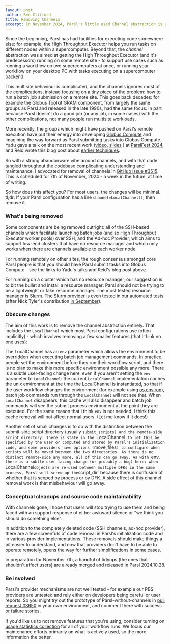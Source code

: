 ```yaml
---
layout: post
author: Ben Clifford
title: Removing Channels
excerpt: In November 2024, Parsl's little used Channel abstraction is going away. Here are some details.
---
```


Since the beginning, Parsl has had facilities for executing code somewhere else: for example, the High Throughput Executor helps you run tasks on different nodes within a supercomputer. Beyond that, the <em>channel</em> abstraction was aimed at getting the High Throughput Executor (and it's predecessors) running on some remote site - to support use cases such as running a workflow on two supercomputers at once, or running your workflow on your desktop PC with tasks executing on a supercomputer backend.

This multisite behaviour is complicated, and the channels ignores most of the complications, instead focusing on a tiny piece of the problem: how to run a batch job submission on a remote site. This goes back decades: for example the Globus Toolkit GRAM component, from largely the same groups as Parsl and released in the late 1990s, had the same focus. In part because Parsl doesn't do a good job (or any job, in some cases) with the other complications, not many people run multisite workloads.

More recently, the groups which might have pushed on Parsl's remote execution have put their energy into developing <a href="https://www.globus.org/compute">Globus Compute</a> and imagining the way forward as Parsl submitting tasks into Globus Compute. Yadu gave a talk on the most recent work (<a href="https://youtu.be/6TFTzIdWwUg">video</a>, <a href="https://parsl-project.org/parslfest/2024/Babuji-Yadu_PF24-Channels-and-GCE.pdf">slides</a> ) at <a href="https://parsl-project.org/parslfest/parslfest2024.html">ParslFest 2024</a>, and Reid wrote this blog post about <a href="https://parsl-project.org/2024/06/26/parsl-globus-compute.html">earlier techniques</a>.

So with a strong abandonware vibe around channels, and with that code tangled throughout the codebase complicating understanding and maintenance, I advocated for removal of channels in <a href="https://github.com/Parsl/parsl/issues/3515">GitHub issue #3515</a>. This is scheduled for 7th of November, 2024 - a week in the future, at time of writing.

So how does this affect you? For most users, the changes will be minimal. tl;dr: If your Parsl configuration has a line `channel=LocalChannel()`, then remove it.

### What's being removed

Some components are being removed outright: all of the SSH-based channels which facilitate launching batch jobs (and so High Throughput Executor worker pools) over SSH, and the Ad-hoc Provider, which aims to support low-end clusters that have no resource manager and which only works when there are channels available to each worker node.

For running remotely on other sites, the rough consensus amongst core Parsl people is that you should have Parsl submit tasks into Globus Compute - see the links to Yadu's talks and Reid's blog post above.

For running on a cluster which has no resource manager, our suggestion is to bit the bullet and install a resource manager: Parsl should not be trying to be a lightweight or fake resource manager. The most tested resource manager is <a href="https://slurm.schedmd.com/documentation.html">Slurm</a>. The Slurm provider is even tested in our automated tests (after Nick Tyler's contribution <a href="https://github.com/Parsl/parsl/pull/3606">in September</a>).

### Obscure changes

The aim of this work is to remove the channel abstraction entirely. That includes the `LocalChannel` which most Parsl configurations use (often implicitly) - which involves removing a few smaller features (that I think no one uses):

The LocalChannel has an `env` parameter which allows the environment to be overridden when executing batch job management commands. In practice, people set the environment before they run their workflow script, and there is no plan to make this more specific environment possible any more. There is a subtle user-facing change here, even if you aren't setting the `env` parameter to `LocalChannel`: the current `LocalChannel` implementation caches the unix environment at the time the LocalChannel is instantiated, so that if the user workflow changes the environment (for example using <a href="https://docs.python.org/3/library/os.html#os.environ">os.environ</a>), batch job commands run through the `LocalChannel` will not see that. When `LocalChannel` disappears, this cache will also disappear and batch job commands will see the submit process environment at the point they are executed. For the same reason that I think `env` is not needed, I think this cache removal will not affect normal users. (Let me know if it does!)

Another set of small changes is to do with the distinction between the submit-side script directory (usually `submit_scripts) and the remote-side script directory. There is state in the `LocalChannel` to let this be specified by the user or computed and stored by Parsl's initialization code, and some providers have options (`move_files`) to configure when scripts will be moved between the two directories. As there is no distinct remote-side any more, all of this can go away. As with `env`, there is a subtle user facing change (or probably a bug) here: when `LocalChannel` objects are re-used between multiple DFKs in the same process, Parsl will screw up the `script_dir` because there is confusion of whether that is scoped by process or by DFK. A side effect of this channel removal work is that misbehaviour will go away.

### Conceptual cleanups and source code maintainability

With channels gone, I hope that users will stop trying to use them and being faced with an support response of either awkward silence or "we think you should do something else".

In addition to the completely deleted code (SSH channels, ad-hoc provider), there are a few screenfuls of code removal in Parsl's initialization code and in various provider implementations. These removals should make things a bit easier to understand, and now that providers don't have to be able to operate remotely, opens the way for further simplifications in some cases.

In preparation for November 7th, a handful of tidyups (the ones that shouldn't affect users) are already merged and released in Parsl 2024.10.28.

### Be involved

Parsl's provider mechanisms are not well tested - for example our PBS providers are untested and rely either on developers being careful or user reports. So you might try out the prototype of Parsl-without-channels in <a href="https://github.com/Parsl/parsl/pull/3650">pull request #3650</a> in your own environment, and comment there with success or failure stories.

If you'd like us to not remove features that you're using, consider turning on <a href="https://parsl.readthedocs.io/en/stable/userguide/usage_tracking.html">usage statistics collection</a> for all of your workflow runs. We focus our maintenance efforts primarily on what is actively used, so the more information the better.
